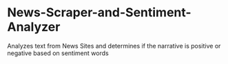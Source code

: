 # News-Scraper-and-Sentiment-Analyzer
Analyzes text from News Sites and determines if the narrative is positive or negative based on sentiment words
